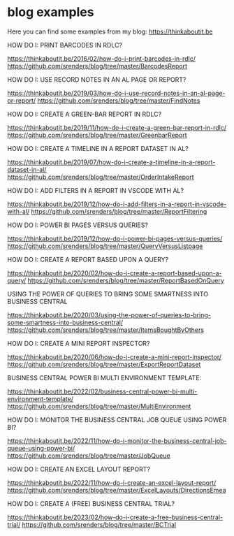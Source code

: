 # blog examples
Here you can find some examples from my blog: https://thinkaboutit.be


HOW DO I: PRINT BARCODES IN RDLC?

  https://thinkaboutit.be/2016/02/how-do-i-print-barcodes-in-rdlc/
  https://github.com/srenders/blog/tree/master/BarcodesReport


HOW DO I: USE RECORD NOTES IN AN AL PAGE OR REPORT?

  https://thinkaboutit.be/2019/03/how-do-i-use-record-notes-in-an-al-page-or-report/
  https://github.com/srenders/blog/tree/master/FindNotes


HOW DO I: CREATE A GREEN-BAR REPORT IN RDLC?

  https://thinkaboutit.be/2019/11/how-do-i-create-a-green-bar-report-in-rdlc/
  https://github.com/srenders/blog/tree/master/GreenbarReport


HOW DO I: CREATE A TIMELINE IN A REPORT DATASET IN AL?

  https://thinkaboutit.be/2019/07/how-do-i-create-a-timeline-in-a-report-dataset-in-al/
  https://github.com/srenders/blog/tree/master/OrderIntakeReport


HOW DO I: ADD FILTERS IN A REPORT IN VSCODE WITH AL?

  https://thinkaboutit.be/2019/12/how-do-i-add-filters-in-a-report-in-vscode-with-al/
  https://github.com/srenders/blog/tree/master/ReportFiltering 
  
  
HOW DO I: POWER BI PAGES VERSUS QUERIES?

  https://thinkaboutit.be/2019/12/how-do-i-power-bi-pages-versus-queries/
  https://github.com/srenders/blog/tree/master/QueryVersusListpage
  
  
HOW DO I: CREATE A REPORT BASED UPON A QUERY?

  https://thinkaboutit.be/2020/02/how-do-i-create-a-report-based-upon-a-query/
  https://github.com/srenders/blog/tree/master/ReportBasedOnQuery
  
  
USING THE POWER OF QUERIES TO BRING SOME SMARTNESS INTO BUSINESS CENTRAL

  https://thinkaboutit.be/2020/03/using-the-power-of-queries-to-bring-some-smartness-into-business-central/
  https://github.com/srenders/blog/tree/master/ItemsBoughtByOthers
    
    
HOW DO I: CREATE A MINI REPORT INSPECTOR?

  https://thinkaboutit.be/2020/06/how-do-i-create-a-mini-report-inspector/ 
  https://github.com/srenders/blog/tree/master/ExportReportDataset


BUSINESS CENTRAL POWER BI MULTI ENVIRONMENT TEMPLATE:

  https://thinkaboutit.be/2022/02/business-central-power-bi-multi-environment-template/  
  https://github.com/srenders/blog/tree/master/MultiEnvironment


HOW DO I: MONITOR THE BUSINESS CENTRAL JOB QUEUE USING POWER BI?

  https://thinkaboutit.be/2022/11/how-do-i-monitor-the-business-central-job-queue-using-power-bi/
  https://github.com/srenders/blog/tree/master/JobQueue


HOW DO I: CREATE AN EXCEL LAYOUT REPORT?

  https://thinkaboutit.be/2022/11/how-do-i-create-an-excel-layout-report/
  https://github.com/srenders/blog/tree/master/ExcelLayouts/DirectionsEmea
 
 
HOW DO I: CREATE A (FREE) BUSINESS CENTRAL TRIAL?

  https://thinkaboutit.be/2023/02/how-do-i-create-a-free-business-central-trial/
  https://github.com/srenders/blog/tree/master/BCTrial



